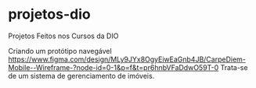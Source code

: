 # projetos-dio
Projetos Feitos nos Cursos da DIO


Criando um protótipo navegável
https://www.figma.com/design/MLy9JYx8OgyEiwEaGnb4JB/CarpeDiem-Mobile--Wireframe-?node-id=0-1&p=f&t=pr6hnbVFaDdwO59T-0
Trata-se de um sistema de gerenciamento de imóveis.
